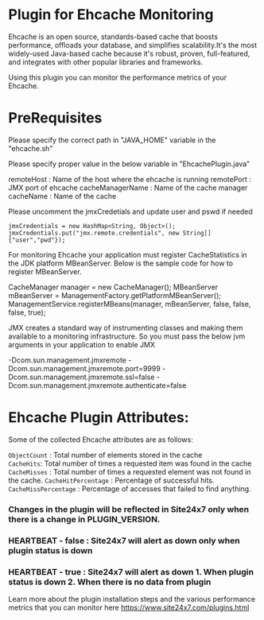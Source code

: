 
Plugin for Ehcache Monitoring
=============================

Ehcache is an open source, standards-based cache that boosts performance, offloads your database, and simplifies scalability.It's the most widely-used Java-based cache because it's robust, proven, full-featured, and integrates with other popular libraries and frameworks.

Using this plugin you can monitor the performance metrics of your Ehcache.

PreRequisites
==============

Please specify the correct path in "JAVA_HOME" variable in the "ehcache.sh"

Please specify proper value in the below variable in "EhcachePlugin.java"

remoteHost : Name of the host where the ehcache is running
remotePort : JMX port of ehcache
cacheManagerName : Name of the cache manager
cacheName  : Name of the cache

Please uncomment the jmxCredetials and update user and pswd if needed

	jmxCredentials = new HashMap<String, Object>();
	jmxCredentials.put("jmx.remote.credentials", new String[]{"user","pwd"});
	
	
For monitoring Ehcache your application must register CacheStatistics in the JDK platform MBeanServer. Below is the sample code for how to register MBeanServer.

CacheManager manager = new CacheManager();
MBeanServer mBeanServer = ManagementFactory.getPlatformMBeanServer();
ManagementService.registerMBeans(manager, mBeanServer, false, false, false, true);

JMX creates a standard way of instrumenting classes and making them available to a monitoring infrastructure. So you must pass the below jvm arguments in your application to enable JMX

-Dcom.sun.management.jmxremote 
-Dcom.sun.management.jmxremote.port=9999 
-Dcom.sun.management.jmxremote.ssl=false 
-Dcom.sun.management.jmxremote.authenticate=false

Ehcache Plugin Attributes:
==========================

Some of the collected Ehcache attributes are as follows:

`ObjectCount` : Total number of elements stored in the cache <br />
`CacheHits`:	Total number of times a requested item was found in the cache
`CacheMisses` : Total number of times a requested element was not found in the cache.
`CacheHitPercentage`  : Percentage of successful hits.
`CacheMissPercentage` :	Percentage of accesses that failed to find anything.


### Changes in the plugin will be reflected in Site24x7 only when there is a change in PLUGIN_VERSION.

### HEARTBEAT - false : Site24x7 will alert as down only when plugin status is down
### HEARTBEAT - true  : Site24x7 will alert as down 1. When plugin status is down 2. When there is no data from plugin



Learn more about the plugin installation steps and the various performance metrics that you can monitor here
https://www.site24x7.com/plugins.html
